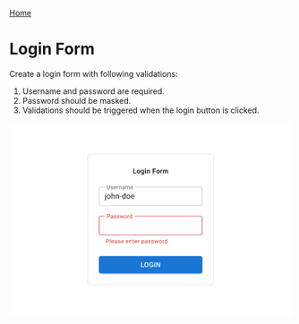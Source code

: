 [Home](../../README.md)

# Login Form

Create a login form with following validations:

1. Username and password are required.
2. Password should be masked.
3. Validations should be triggered when the login button is clicked.

![alt text](../../public/images/loginForm.png)
